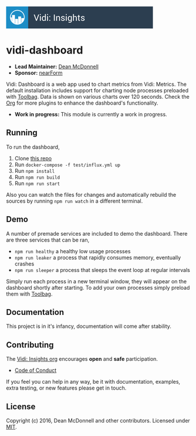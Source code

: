 ![Banner][]


# vidi-dashboard

- __Lead Maintainer:__ [Dean McDonnell][Lead]
- __Sponsor:__ [nearForm][Sponsor]

Vidi: Dashboard is a web app used to chart metrics from Vidi: Metrics. The default installation
includes support for charting node processes preloaded with [Toolbag][]. Data is shown on various
charts over 120 seconds. Check the [Org][] for more plugins to enhance the dashboard's functionality.

- __Work in progress:__ This module is currently a work in progress.

## Running
To run the dashboard,

1. Clone [this repo](https://github.com/vidi-insights/vidi-dashboard.git)
2. Run `docker-compose -f test/influx.yml up`
3. Run `npm install`
4. Run `npm run build`
5. Run `npm run start`

Also you can watch the files for changes and automatically rebuild the sources by running `npm run
watch` in a different terminal.

## Demo
A number of premade services are included to demo the dashboard. There are three services that
can be ran,

- `npm run healthy` a healthy low usage processes
- `npm run leaker` a process that rapidly consumes memory, eventually crashes
- `npm run sleeper` a process that sleeps the event loop at regular intervals

Simply run each process in a new terminal window, they will appear on the dashboard shortly after
starting. To add your own processes simply preload them with [Toolbag][].

## Documentation
This project is in it's infancy, documentation will come after stability.

## Contributing
The [Vidi: Insights org][Org] encourages __open__ and __safe__ participation.

- [Code of Conduct][CoC]

If you feel you can help in any way, be it with documentation, examples, extra testing, or new
features please get in touch.

## License
Copyright (c) 2016, Dean McDonnell and other contributors.
Licensed under [MIT][].

[Banner]: https://raw.githubusercontent.com/vidi-insights/org/master/assets/vidi-banner.png
[Lead]: https://github.com/mcdonnelldean
[Sponsor]: http://www.nearform.com/
[Org]: https://github.com/vidi-insights
[CoC]: https://github.com/vidi-insights/org/blob/master/code-of-conduct.md
[MIT]: ./LICENSE

[Toolbag]: https://github.com/continuationlabs/toolbag
